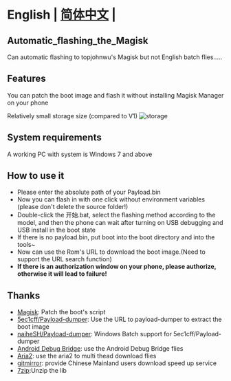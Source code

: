 # **English** | [简体中文](README_CN.md) |

## Automatic_flashing_the_Magisk

 Can automatic flashing to topjohnwu's Magisk 
 but not English batch flies.....

## Features

 You can patch the boot image and flash it without installing Magisk Manager on your phone
 
 Relatively small storage size (compared to V1)
 ![storage](大小.png)

## System requirements

 A working PC with system is Windows 7 and above

## How to use it 

- Please enter the absolute path of your Payload.bin
- Now you can flash in with one click without environment variables (please don't delete the source folder!)
- Double-click the 开始.bat, select the flashing method according to the model, and then the phone can wait after turning on USB debugging and USB install in the boot state
- If there is no payload.bin, put boot into the boot directory and into the tools~
- Now can use the Rom's URL to download the boot image.(Need to support the URL search function)
- **If there is an authorization window on your phone, please authorize, otherwise it will lead to failure!**

## Thanks

- [Magisk](https://github.com/topjohnwu/Magisk): Patch the boot's script
- [5ec1cff/Payload-dumper](https://github.com/5ec1cff/payload-dumper): Use the URL to payload-dumper to extract the boot image
- [naiheSH/Payload-dumper](https://github.com/naiheSH/payload-dumper): Windows Batch support for 5ec1cff/Payload-dumper
- [Android Debug Bridge](https://source.android.google.cn/docs/setup/build/adb?hl=zh-cn#download-adb): use the Android Debug Bridge flies
- [Aria2](https://github.com/aria2/aria2): use the aria2 to multi thead download flies
- [gitmirror](https://www.gitmirror.com/): provide Chinese Mainland users download speed up service
- [7zip](www.7-zip.org):Unzip the lib